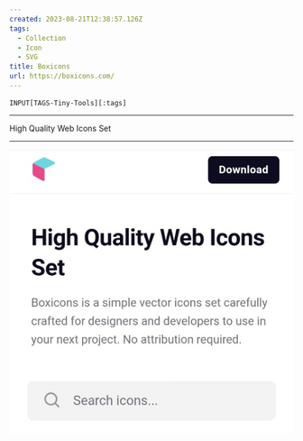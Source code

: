 ```yaml
---
created: 2023-08-21T12:38:57.126Z
tags: 
  - Collection
  - Icon
  - SVG
title: Boxicons
url: https://boxicons.com/
---
```

```meta-bind
INPUT[TAGS-Tiny-Tools][:tags]
```

___
High Quality Web Icons Set
___

![](_attachments/boxicons.jpg)
